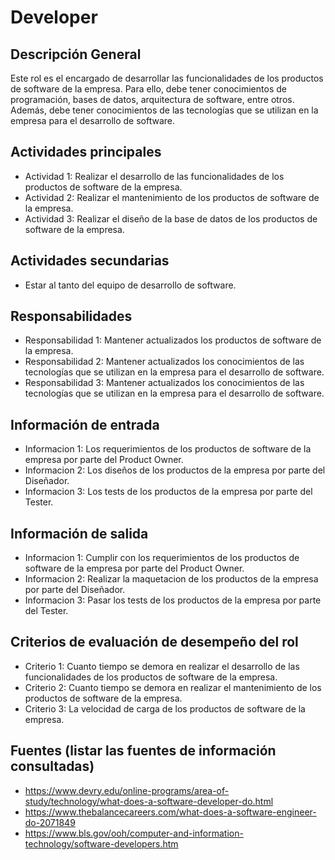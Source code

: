 # Developer

## Descripción General
Este rol es el encargado de desarrollar las funcionalidades de los productos de software de la empresa. Para ello, debe tener conocimientos de programación, bases de datos, arquitectura de software, entre otros. Además, debe tener conocimientos de las tecnologías que se utilizan en la empresa para el desarrollo de software.

## Actividades principales
- Actividad 1: Realizar el desarrollo de las funcionalidades de los productos de software de la empresa.
- Actividad 2: Realizar el mantenimiento de los productos de software de la empresa.
- Actividad 3: Realizar el diseño de la base de datos de los productos de software de la empresa.

## Actividades secundarias
- Estar al tanto del equipo de desarrollo de software.

## Responsabilidades
- Responsabilidad 1: Mantener actualizados los productos de software de la empresa.
- Responsabilidad 2: Mantener actualizados los conocimientos de las tecnologías que se utilizan en la empresa para el desarrollo de software.
- Responsabilidad 3: Mantener actualizados los conocimientos de las tecnologías que se utilizan en la empresa para el desarrollo de software.

## Información de entrada
- Informacion 1: Los requerimientos de los productos de software de la empresa por parte del Product Owner.
- Informacion 2: Los diseños de los productos de la empresa por parte del Diseñador.
- Informacion 3: Los tests de los productos de la empresa por parte del Tester.

## Información de salida
- Informacion 1: Cumplir con los requerimientos de los productos de software de la empresa por parte del Product Owner.
- Informacion 2: Realizar la maquetacion de los productos de la empresa por parte del Diseñador.
- Informacion 3: Pasar los tests de los productos de la empresa por parte del Tester.

## Criterios de evaluación de desempeño del rol

<!-- Listar las métricas que se le suelen atribuir al rol para medir su desempeño -->
- Criterio 1: Cuanto tiempo se demora en realizar el desarrollo de las funcionalidades de los productos de software de la empresa.
- Criterio 2: Cuanto tiempo se demora en realizar el mantenimiento de los productos de software de la empresa.
- Criterio 3: La velocidad de carga de los productos de software de la empresa.

## Fuentes (listar las fuentes de información consultadas)

- https://www.devry.edu/online-programs/area-of-study/technology/what-does-a-software-developer-do.html
- https://www.thebalancecareers.com/what-does-a-software-engineer-do-2071849
- https://www.bls.gov/ooh/computer-and-information-technology/software-developers.htm
